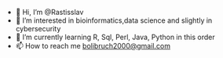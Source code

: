 - 👋 Hi, I’m @Rastisslav
- 👀 I’m interested in bioinformatics,data science and slightly in cybersecurity
- 🌱 I’m currently learning R, Sql, Perl, Java, Python in this order
- 📫 How to reach me bolibruch2000@gmail.com

<!---
Rastisslav/Rastisslav is a ✨ special ✨ repository because its `README.md` (this file) appears on your GitHub profile.
You can click the Preview link to take a look at your changes.
--->
